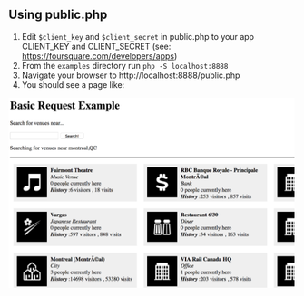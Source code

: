 ## Using public.php

1. Edit `$client_key` and `$client_secret` in public.php to your app CLIENT_KEY and CLIENT_SECRET (see: https://foursquare.com/developers/apps)
2. From the `examples` directory run `php -S localhost:8888`
3. Navigate your browser to http://localhost:8888/public.php
4. You should see a page like:

![Screenshot of public.php success](screenshots/public.php.png)